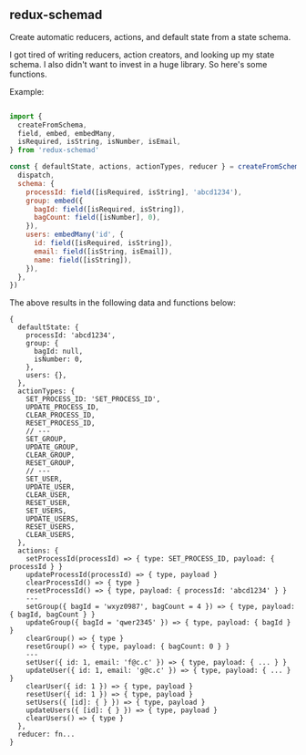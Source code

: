 
redux-schemad
-------------

Create automatic reducers, actions, and default state from a state schema.

I got tired of writing reducers, action creators, and looking up my state schema. I also didn't want to invest in a huge library. So here's some functions.

Example:

```javascript

import {
  createFromSchema,
  field, embed, embedMany,
  isRequired, isString, isNumber, isEmail,
} from 'redux-schemad'

const { defaultState, actions, actionTypes, reducer } = createFromSchema({
  dispatch,
  schema: {
    processId: field([isRequired, isString], 'abcd1234'),
    group: embed({
      bagId: field([isRequired, isString]),
      bagCount: field([isNumber], 0),
    }),
    users: embedMany('id', {
      id: field([isRequired, isString]),
      email: field([isString, isEmail]),
      name: field([isString]),
    }),
  },
})
```

The above results in the following data and functions below:

```
{
  defaultState: {
    processId: 'abcd1234',
    group: {
      bagId: null,
      isNumber: 0,
    },
    users: {},
  },
  actionTypes: {
    SET_PROCESS_ID: 'SET_PROCESS_ID',
    UPDATE_PROCESS_ID,
    CLEAR_PROCESS_ID,
    RESET_PROCESS_ID,
    // ---
    SET_GROUP,
    UPDATE_GROUP,
    CLEAR_GROUP,
    RESET_GROUP,
    // ---
    SET_USER,
    UPDATE_USER,
    CLEAR_USER,
    RESET_USER,
    SET_USERS,
    UPDATE_USERS,
    RESET_USERS,
    CLEAR_USERS,
  }, 
  actions: {
    setProcessId(processId) => { type: SET_PROCESS_ID, payload: { processId } }
    updateProcessId(processId) => { type, payload }
    clearProcessId() => { type }
    resetProcessId() => { type, payload: { processId: 'abcd1234' } }
    ---
    setGroup({ bagId = 'wxyz0987', bagCount = 4 }) => { type, payload: { bagId, bagCount } }
    updateGroup({ bagId = 'qwer2345' }) => { type, payload: { bagId } }
    clearGroup() => { type }
    resetGroup() => { type, payload: { bagCount: 0 } }
    ---
    setUser({ id: 1, email: 'f@c.c' }) => { type, payload: { ... } }
    updateUser({ id: 1, email: 'g@c.c' }) => { type, payload: { ... } }
    clearUser({ id: 1 }) => { type, payload }
    resetUser({ id: 1 }) => { type, payload }
    setUsers({ [id]: { } }) => { type, payload }
    updateUsers({ [id]: { } }) => { type, payload }
    clearUsers() => { type }
  },
  reducer: fn...
}

```
